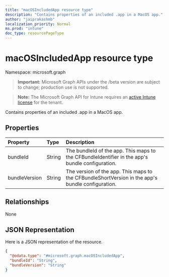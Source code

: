 ```yaml
---
title: "macOSIncludedApp resource type"
description: "Contains properties of an included .app in a MacOS app."
author: "jaiprakashmb"
localization_priority: Normal
ms.prod: "intune"
doc_type: resourcePageType
---
```


# macOSIncludedApp resource type

Namespace: microsoft.graph

> **Important:** Microsoft Graph APIs under the /beta version are subject to change; production use is not supported.

> **Note:** The Microsoft Graph API for Intune requires an [active Intune license](https://go.microsoft.com/fwlink/?linkid=839381) for the tenant.

Contains properties of an included .app in a MacOS app.

## Properties
|Property|Type|Description|
|:---|:---|:---|
|bundleId|String|The bundleId of the app. This maps to the CFBundleIdentifier in the app's bundle configuration.|
|bundleVersion|String|The version of the app. This maps to the CFBundleShortVersion in the app's bundle configuration.|

## Relationships
None

## JSON Representation
Here is a JSON representation of the resource.
<!-- {
  "blockType": "resource",
  "@odata.type": "microsoft.graph.macOSIncludedApp"
}
-->
``` json
{
  "@odata.type": "#microsoft.graph.macOSIncludedApp",
  "bundleId": "String",
  "bundleVersion": "String"
}
```
